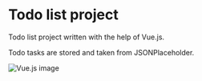 # Todo list project

Todo list project written with the help of Vue.js.

Todo tasks are stored and taken from JSONPlaceholder.

![Vue.js image](https://vuejs.org/images/logo.png)
